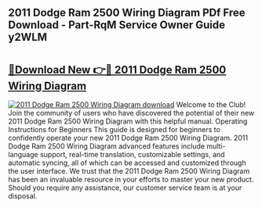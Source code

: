 ## 2011 Dodge Ram 2500 Wiring Diagram PDf Free Download - Part-RqM Service Owner Guide y2WLM

# <h2><a href="http://dflz2r.blite.top/?on=2011+Dodge+Ram+2500+Wiring+Diagram">🔗Download New 👉🔴 2011 Dodge Ram 2500 Wiring Diagram</a></h2>

[![2011 Dodge Ram 2500 Wiring Diagram download](https://i.imgur.com/lujVjoI.png)](http://dflz2r.blite.top/?on=2011+Dodge+Ram+2500+Wiring+Diagram)
Welcome to the Club! Join the community of users who have discovered the potential of their new 2011 Dodge Ram 2500 Wiring Diagram with this helpful manual. Operating Instructions for Beginners This guide is designed for beginners to confidently operate your new 2011 Dodge Ram 2500 Wiring Diagram. 2011 Dodge Ram 2500 Wiring Diagram advanced features include multi-language support, real-time translation, customizable settings, and automatic syncing, all of which can be accessed and customized through the user interface. We trust that the 2011 Dodge Ram 2500 Wiring Diagram has been an invaluable resource in your efforts to master your new product. Should you require any assistance, our customer service team is at your disposal.
